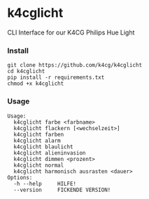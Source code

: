 # k4cglicht

CLI Interface for our K4CG Philips Hue Light

### Install

```
git clone https://github.com/k4cg/k4cglicht
cd k4cglicht
pip install -r requirements.txt
chmod +x k4cglicht
```

### Usage

```
Usage:
  k4cglicht farbe <farbname>
  k4cglicht flackern [<wechselzeit>]
  k4cglicht farben
  k4cglicht alarm
  k4cglicht blaulicht
  k4cglicht alieninvasion
  k4cglicht dimmen <prozent>
  k4cglicht normal
  k4cglicht harmonisch ausrasten <dauer>
Options:
  -h --help     HILFE!
  --version     FICKENDE VERSION!
```


